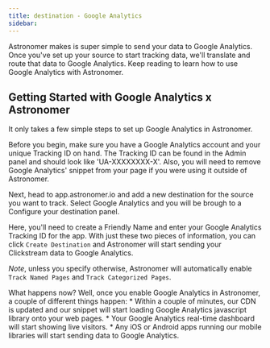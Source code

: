 ```yaml
---
title: destination - Google Analytics
sidebar: 
---
```


Astronomer makes is super simple to send your data to Google Analytics. Once you've set up your source to start tracking data, we'll translate and route that data to Google Analytics. Keep reading to learn how to use Google Analytics with Astronomer.

## Getting Started with Google Analytics x Astronomer
It only takes a few simple steps to set up Google Analytics in Astronomer. 

Before you begin, make sure you have a Google Analytics account and your unique Tracking ID on hand. The Tracking ID can be found in the Admin panel and should look like  'UA-XXXXXXXX-X'. Also, you will need to remove Google Analytics' snippet from your page if you were using it outside of Astronomer.

Next, head to app.astronomer.io and add a new destination for the source you want to track. Select Google Analytics and you will be brough to a Configure your destination panel. 

Here, you'll need to create a Friendly Name and enter your Google Analytics Tracking ID for the app. With just these two pieces of information, you can click `Create Destination` and Astronomer will start sending your Clickstream data to Google Analytics. 

_Note_, unless you specify otherwise, Astronomer will automatically enable `Track Named Pages` and `Track Categorized Pages`. 

What happens now? Well, once you enable Google Analytics in Astronomer, a couple of different things happen: 
    * Within a couple of minutes, our CDN is updated and our snippet will start loading Google Analytics javascript library onto your web pages. 
    * Your Google Analytics real-time dashboard will start showing live visitors.
    * Any iOS or Android apps running our mobile libraries will start sending data to Google Analytics. 